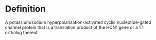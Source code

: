 Definition
==========
A potassium/sodium hyperpolarization-activated cyclic nucleotide-gated channel protein that is a translation product of the HCN1 gene or a 1:1 ortholog thereof.